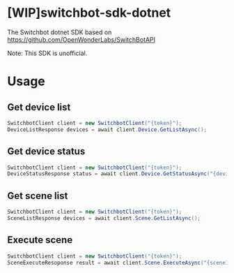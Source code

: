 # [WIP]switchbot-sdk-dotnet
The Switchbot dotnet SDK based on https://github.com/OpenWonderLabs/SwitchBotAPI

Note: This SDK is unofficial.

# Usage
## Get device list
``` cs
SwitchbotClient client = new SwitchbotClient("{token}");
DeviceListResponse devices = await client.Device.GetListAsync();
```

## Get device status
``` cs
SwitchbotClient client = new SwitchbotClient("{token}");
DeviceStatusResponse status = await client.Device.GetStatusAsync("{deviceId}");
```

## Get scene list
``` cs
SwitchbotClient client = new SwitchbotClient("{token}");
SceneListResponse devices = await client.Scene.GetListAsync();
```

## Execute scene
``` cs
SwitchbotClient client = new SwitchbotClient("{token}");
SceneExecuteResoponse result = await client.Scene.ExecuteAsync("{sceneId}");
```